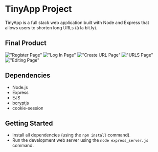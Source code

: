 # TinyApp Project

TinyApp is a full stack web application built with Node and Express that allows users to shorten long URLs (à la bit.ly).

## Final Product

!["Register Page"](https://github.com/Aws-star/tiny-app/blob/main/register.png)
!["Log In Page"](https://github.com/Aws-star/tiny-app/blob/main/logIn.png)
!["Create URL Page"](https://github.com/Aws-star/tiny-app/blob/main/createURL.png)
!["URLS Page"](https://github.com/Aws-star/tiny-app/blob/main/URLS_page.png)
!["Editing Page"](https://github.com/Aws-star/tiny-app/blob/main/editURL.png)

## Dependencies

- Node.js
- Express
- EJS
- bcryptjs
- cookie-session

## Getting Started

- Install all dependencies (using the `npm install` command).
- Run the development web server using the `node express_server.js` command.
